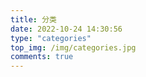 ```yaml
---
title: 分类
date: 2022-10-24 14:30:56
type: "categories"
top_img: /img/categories.jpg
comments: true
---
```

